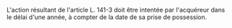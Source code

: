   
L'action résultant de l'article L. 141-3 doit être intentée par l'acquéreur dans le délai d'une année, à compter de la date de sa prise de possession.  

  
